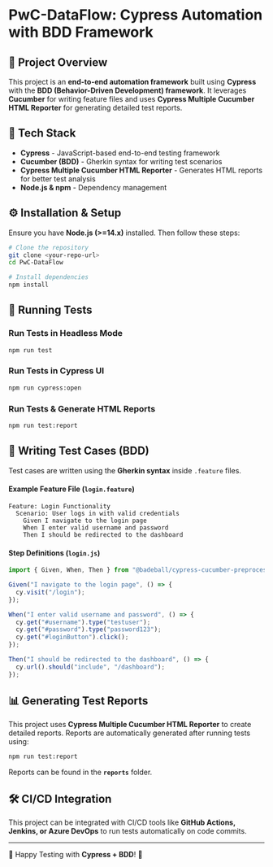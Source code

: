 # PwC-DataFlow: Cypress Automation with BDD Framework

## 📌 Project Overview
This project is an **end-to-end automation framework** built using **Cypress** with the **BDD (Behavior-Driven Development) framework**. It leverages **Cucumber** for writing feature files and uses **Cypress Multiple Cucumber HTML Reporter** for generating detailed test reports.

## 🚀 Tech Stack
- **Cypress** - JavaScript-based end-to-end testing framework
- **Cucumber (BDD)** - Gherkin syntax for writing test scenarios
- **Cypress Multiple Cucumber HTML Reporter** - Generates HTML reports for better test analysis
- **Node.js & npm** - Dependency management

## ⚙️ Installation & Setup
Ensure you have **Node.js (>=14.x)** installed. Then follow these steps:

```sh
# Clone the repository
git clone <your-repo-url>
cd PwC-DataFlow

# Install dependencies
npm install
```

## 🎯 Running Tests

### **Run Tests in Headless Mode**
```sh
npm run test
```

### **Run Tests in Cypress UI**
```sh
npm run cypress:open
```

### **Run Tests & Generate HTML Reports**
```sh
npm run test:report
```

## 📝 Writing Test Cases (BDD)
Test cases are written using the **Gherkin syntax** inside `.feature` files.

#### **Example Feature File (`login.feature`)**
```gherkin
Feature: Login Functionality
  Scenario: User logs in with valid credentials
    Given I navigate to the login page
    When I enter valid username and password
    Then I should be redirected to the dashboard
```

#### **Step Definitions (`login.js`)**
```js
import { Given, When, Then } from "@badeball/cypress-cucumber-preprocessor";

Given("I navigate to the login page", () => {
  cy.visit("/login");
});

When("I enter valid username and password", () => {
  cy.get("#username").type("testuser");
  cy.get("#password").type("password123");
  cy.get("#loginButton").click();
});

Then("I should be redirected to the dashboard", () => {
  cy.url().should("include", "/dashboard");
});
```

## 📊 Generating Test Reports
This project uses **Cypress Multiple Cucumber HTML Reporter** to create detailed reports. Reports are automatically generated after running tests using:
```sh
npm run test:report
```
Reports can be found in the **`reports`** folder.

## 🛠 CI/CD Integration
This project can be integrated with CI/CD tools like **GitHub Actions, Jenkins, or Azure DevOps** to run tests automatically on code commits.

---
🚀 Happy Testing with **Cypress + BDD**! 🎯

